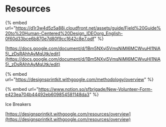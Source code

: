 # Resources

{% embed url="https://d1r3w4d5z5a88i.cloudfront.net/assets/guide/Field%20Guide%20to%20Human-Centered%20Design_IDEOorg_English-0f60d33bce6b870e7d80f9cc1642c8e7.pdf" %}

[https://docs.google.com/document/d/1Bm5NXvj5VmsNiMl6MCWvuHI1NiA5\_zDsRAhhAyMqUtk/edit](https://docs.google.com/document/d/1Bm5NXvj5VmsNiMl6MCWvuHI1NiA5\_zDsRAhhAyMqUtk/edit)

{% embed url="https://designsprintkit.withgoogle.com/methodology/overview" %}

{% embed url="https://www.notion.so/sfbrigade/New-Volunteer-Form-e423ea704b44492eb609854581148da3" %}

Ice Breakers

[https://designsprintkit.withgoogle.com/resources/overview](https://designsprintkit.withgoogle.com/resources/overview)
